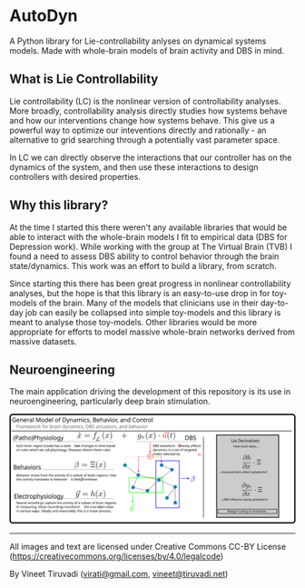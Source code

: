 # AutoDyn

A Python library for Lie-controllability anlyses on dynamical systems models.
Made with whole-brain models of brain activity and DBS in mind.


## What is Lie Controllability
Lie controllability (LC) is the nonlinear version of controllability analyses.
More broadly, controllability analysis directly studies how systems behave and how our interventions change how systems behave.
This give us a powerful way to optimize our inteventions directly and rationally - an alternative to grid searching through a potentially vast parameter space.

In LC we can directly observe the interactions that our controller has on the dynamics of the system, and then use these interactions to design controllers with desired properties.

## Why this library?
At the time I started this there weren't any available libraries that would be able to interact with the whole-brain models I fit to empirical data (DBS for Depression work).
While working with the group at The Virtual Brain (TVB) I found a need to assess DBS ability to control behavior through the brain state/dynamics.
This work was an effort to build a library, from scratch.

Since starting this there has been great progress in nonlinear controllability analyses, but the hope is that this library is an easy-to-use drop in for toy-models of the brain.
Many of the models that clinicians use in their day-to-day job can easily be collapsed into simple toy-models and this library is meant to analyse those toy-models.
Other libraries would be more appropriate for efforts to model massive whole-brain networks derived from massive datasets.

## Neuroengineering
The main application driving the development of this repository is its use in neuroengineering, particularly deep brain stimulation.

![Licensed under Creative Commons](imgs/general_model.png)



---

All images and text are licensed under Creative Commons CC-BY License (https://creativecommons.org/licenses/by/4.0/legalcode)

By Vineet Tiruvadi (virati@gmail.com, vineet@tiruvadi.net)
